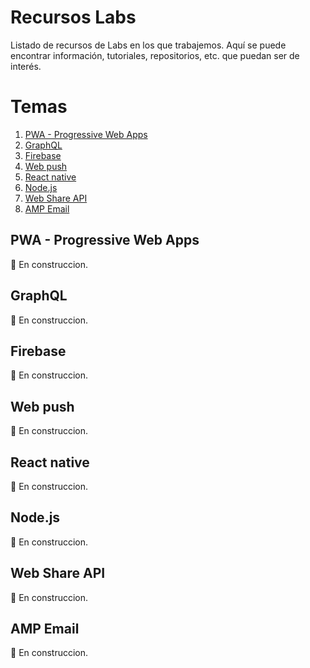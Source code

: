 # Recursos Labs

Listado de recursos de Labs en los que trabajemos. Aquí se puede encontrar información, tutoriales, repositorios, etc. que puedan ser de interés.

# Temas

1. [PWA - Progressive Web Apps](#pwa---progressive-web-apps)
2. [GraphQL](#graphql)
3. [Firebase](#firebase)
4. [Web push](#web-push)
5. [React native](#react-native)
6. [Node.js](#nodejs)
7. [Web Share API](#web-share-api)
8. [AMP Email](#amp-email)


## PWA - Progressive Web Apps

🚧 En construccion.


## GraphQL

🚧 En construccion.


## Firebase

🚧 En construccion.


## Web push

🚧 En construccion.


## React native

🚧 En construccion.


## Node.js

🚧 En construccion.


## Web Share API

🚧 En construccion.


## AMP Email

🚧 En construccion.

